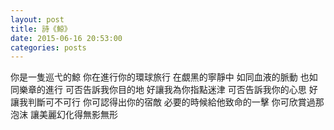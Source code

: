 ```yaml
---
layout: post
title: 詩《鯨》
date: 2015-06-16 20:53:00
categories: posts
---
```


你是一隻巡弋的鯨
你在進行你的環球旅行
在覷黑的寧靜中
如同血液的脈動
也如同樂章的進行
可否告訴我你目的地
好讓我為你指點迷津
可否告訴我你的心思
好讓我判斷可不可行
你可認得出你的宿敵
必要的時候給他致命的一擊
你可欣賞過那泡沫
讓美麗幻化得無影無形
